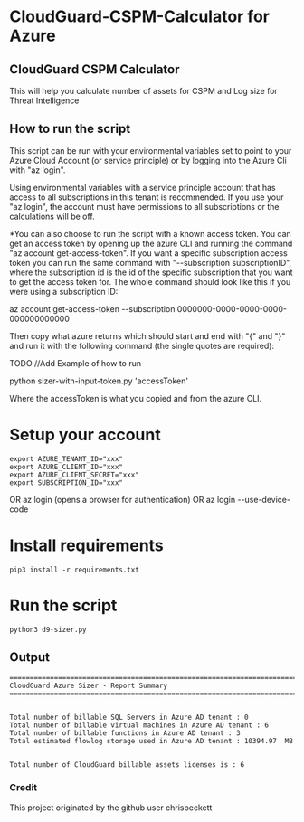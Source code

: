 # CloudGuard-CSPM-Calculator for Azure

## CloudGuard CSPM Calculator

This will help you calculate number of assets for CSPM and Log size for Threat Intelligence

## How to run the script

This script can be run with your environmental variables set to point to your Azure Cloud Account (or service principle) or by logging into the Azure Cli with "az login".

Using environmental variables with a service principle account that has access to all subscriptions in this tenant is recommended.  If you use your "az login", the account must have permissions to all subscriptions or the calculations will be off.

*You can also choose to run the script with a known access token. You can get an access token by opening up the azure CLI and running the command "az account get-access-token".
If you want a specific subscription access token you can run the same command with "--subscription subscriptionID", where the subscription id is the id of the specific subscription that you want to get the access token for. 
The whole command should look like this if you were using a subscription ID:

az account get-access-token --subscription 0000000-0000-0000-0000-000000000000

Then copy what azure returns which should start and end with "{" and "}" and run it with the following command (the single quotes are required):

TODO //Add Example of how to run

python sizer-with-input-token.py 'accessToken'

Where the accessToken is what you copied and from the azure CLI.

# Setup your account

    export AZURE_TENANT_ID="xxx"
    export AZURE_CLIENT_ID="xxx"
    export AZURE_CLIENT_SECRET="xxx"
    export SUBSCRIPTION_ID="xxx"
OR
    az login 
      (opens a browser for authentication)
OR
    az login --use-device-code

# Install requirements 

    pip3 install -r requirements.txt

# Run the script

    python3 d9-sizer.py

## Output


    ================================================================================================
    CloudGuard Azure Sizer - Report Summary
    ================================================================================================


    Total number of billable SQL Servers in Azure AD tenant : 0
    Total number of billable virtual machines in Azure AD tenant : 6
    Total number of billable functions in Azure AD tenant : 3
    Total estimated flowlog storage used in Azure AD tenant : 10394.97  MB


    Total number of CloudGuard billable assets licenses is : 6
    
 ### Credit
 This project originated by the github user chrisbeckett
